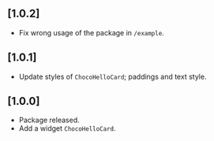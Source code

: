 ## [1.0.2]

* Fix wrong usage of the package in `/example`.

## [1.0.1]

* Update styles of `ChocoHelloCard`; paddings and text style.

## [1.0.0]

* Package released.
* Add a widget `ChocoHelloCard`.
